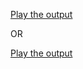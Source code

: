 [Play the output](https://documentviewer.herokuapp.com/?state=%7B%22ids%22:%5B%221AfkH3_JmlVDQ6LoB4JPbJDP_7Hh9vREP%22%5D,%22action%22:%22open%22,%22userId%22:%22108244580801699106091%22,%22resourceKeys%22:%7B%7D%7D)

OR 

[Play the output](https://drive.google.com/file/d/1W_9kVaXQCjYRuWAMgr6PR79GcLGAPhC0/view?usp=sharing)
